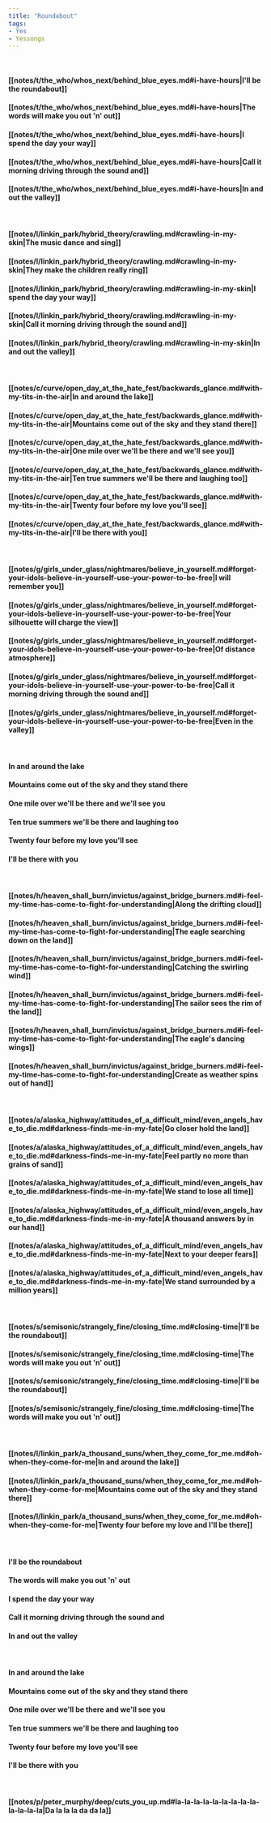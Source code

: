 ```yaml
---
title: "Roundabout"
tags:
- Yes
- Yessongs
---
```

&nbsp;
#### [[notes/t/the_who/whos_next/behind_blue_eyes.md#i-have-hours|I'll be the roundabout]]
#### [[notes/t/the_who/whos_next/behind_blue_eyes.md#i-have-hours|The words will make you out 'n' out]]
#### [[notes/t/the_who/whos_next/behind_blue_eyes.md#i-have-hours|I spend the day your way]]
#### [[notes/t/the_who/whos_next/behind_blue_eyes.md#i-have-hours|Call it morning driving through the sound and]]
#### [[notes/t/the_who/whos_next/behind_blue_eyes.md#i-have-hours|In and out the valley]]
&nbsp;
#### [[notes/l/linkin_park/hybrid_theory/crawling.md#crawling-in-my-skin|The music dance and sing]]
#### [[notes/l/linkin_park/hybrid_theory/crawling.md#crawling-in-my-skin|They make the children really ring]]
#### [[notes/l/linkin_park/hybrid_theory/crawling.md#crawling-in-my-skin|I spend the day your way]]
#### [[notes/l/linkin_park/hybrid_theory/crawling.md#crawling-in-my-skin|Call it morning driving through the sound and]]
#### [[notes/l/linkin_park/hybrid_theory/crawling.md#crawling-in-my-skin|In and out the valley]]
&nbsp;
#### [[notes/c/curve/open_day_at_the_hate_fest/backwards_glance.md#with-my-tits-in-the-air|In and around the lake]]
#### [[notes/c/curve/open_day_at_the_hate_fest/backwards_glance.md#with-my-tits-in-the-air|Mountains come out of the sky and they stand there]]
#### [[notes/c/curve/open_day_at_the_hate_fest/backwards_glance.md#with-my-tits-in-the-air|One mile over we'll be there and we'll see you]]
#### [[notes/c/curve/open_day_at_the_hate_fest/backwards_glance.md#with-my-tits-in-the-air|Ten true summers we'll be there and laughing too]]
#### [[notes/c/curve/open_day_at_the_hate_fest/backwards_glance.md#with-my-tits-in-the-air|Twenty four before my love you'll see]]
#### [[notes/c/curve/open_day_at_the_hate_fest/backwards_glance.md#with-my-tits-in-the-air|I'll be there with you]]
&nbsp;
#### [[notes/g/girls_under_glass/nightmares/believe_in_yourself.md#forget-your-idols-believe-in-yourself-use-your-power-to-be-free|I will remember you]]
#### [[notes/g/girls_under_glass/nightmares/believe_in_yourself.md#forget-your-idols-believe-in-yourself-use-your-power-to-be-free|Your silhouette will charge the view]]
#### [[notes/g/girls_under_glass/nightmares/believe_in_yourself.md#forget-your-idols-believe-in-yourself-use-your-power-to-be-free|Of distance atmosphere]]
#### [[notes/g/girls_under_glass/nightmares/believe_in_yourself.md#forget-your-idols-believe-in-yourself-use-your-power-to-be-free|Call it morning driving through the sound and]]
#### [[notes/g/girls_under_glass/nightmares/believe_in_yourself.md#forget-your-idols-believe-in-yourself-use-your-power-to-be-free|Even in the valley]]
&nbsp;
#### In and around the lake
#### Mountains come out of the sky and they stand there
#### One mile over we'll be there and we'll see you
#### Ten true summers we'll be there and laughing too
#### Twenty four before my love you'll see
#### I'll be there with you
&nbsp;
#### [[notes/h/heaven_shall_burn/invictus/against_bridge_burners.md#i-feel-my-time-has-come-to-fight-for-understanding|Along the drifting cloud]]
#### [[notes/h/heaven_shall_burn/invictus/against_bridge_burners.md#i-feel-my-time-has-come-to-fight-for-understanding|The eagle searching down on the land]]
#### [[notes/h/heaven_shall_burn/invictus/against_bridge_burners.md#i-feel-my-time-has-come-to-fight-for-understanding|Catching the swirling wind]]
#### [[notes/h/heaven_shall_burn/invictus/against_bridge_burners.md#i-feel-my-time-has-come-to-fight-for-understanding|The sailor sees the rim of the land]]
#### [[notes/h/heaven_shall_burn/invictus/against_bridge_burners.md#i-feel-my-time-has-come-to-fight-for-understanding|The eagle's dancing wings]]
#### [[notes/h/heaven_shall_burn/invictus/against_bridge_burners.md#i-feel-my-time-has-come-to-fight-for-understanding|Create as weather spins out of hand]]
&nbsp;
#### [[notes/a/alaska_highway/attitudes_of_a_difficult_mind/even_angels_have_to_die.md#darkness-finds-me-in-my-fate|Go closer hold the land]]
#### [[notes/a/alaska_highway/attitudes_of_a_difficult_mind/even_angels_have_to_die.md#darkness-finds-me-in-my-fate|Feel partly no more than grains of sand]]
#### [[notes/a/alaska_highway/attitudes_of_a_difficult_mind/even_angels_have_to_die.md#darkness-finds-me-in-my-fate|We stand to lose all time]]
#### [[notes/a/alaska_highway/attitudes_of_a_difficult_mind/even_angels_have_to_die.md#darkness-finds-me-in-my-fate|A thousand answers by in our hand]]
#### [[notes/a/alaska_highway/attitudes_of_a_difficult_mind/even_angels_have_to_die.md#darkness-finds-me-in-my-fate|Next to your deeper fears]]
#### [[notes/a/alaska_highway/attitudes_of_a_difficult_mind/even_angels_have_to_die.md#darkness-finds-me-in-my-fate|We stand surrounded by a million years]]
&nbsp;
#### [[notes/s/semisonic/strangely_fine/closing_time.md#closing-time|I'll be the roundabout]]
#### [[notes/s/semisonic/strangely_fine/closing_time.md#closing-time|The words will make you out 'n' out]]
#### [[notes/s/semisonic/strangely_fine/closing_time.md#closing-time|I'll be the roundabout]]
#### [[notes/s/semisonic/strangely_fine/closing_time.md#closing-time|The words will make you out 'n' out]]
&nbsp;
#### [[notes/l/linkin_park/a_thousand_suns/when_they_come_for_me.md#oh-when-they-come-for-me|In and around the lake]]
#### [[notes/l/linkin_park/a_thousand_suns/when_they_come_for_me.md#oh-when-they-come-for-me|Mountains come out of the sky and they stand there]]
#### [[notes/l/linkin_park/a_thousand_suns/when_they_come_for_me.md#oh-when-they-come-for-me|Twenty four before my love and I'll be there]]
&nbsp;
#### I'll be the roundabout
#### The words will make you out 'n' out
#### I spend the day your way
#### Call it morning driving through the sound and
#### In and out the valley
&nbsp;
#### In and around the lake
#### Mountains come out of the sky and they stand there
#### One mile over we'll be there and we'll see you
#### Ten true summers we'll be there and laughing too
#### Twenty four before my love you'll see
#### I'll be there with you
&nbsp;
#### [[notes/p/peter_murphy/deep/cuts_you_up.md#la-la-la-la-la-la-la-la-la-la-la-la-la|Da la la la da da la]]
